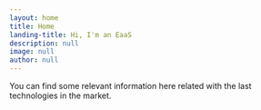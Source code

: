 ```yaml
---
layout: home
title: Home
landing-title: Hi, I'm an EaaS
description: null
image: null
author: null
---
```


You can find some relevant information here related with the last technologies in the market.
